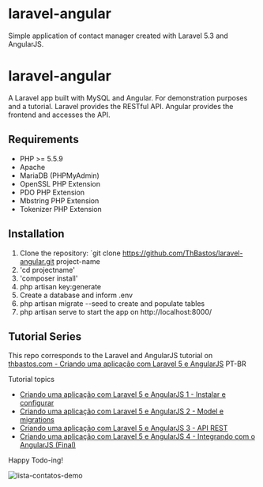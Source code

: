 # laravel-angular
Simple application of contact manager created with Laravel 5.3 and AngularJS.


# laravel-angular
A Laravel app built with MySQL and Angular. For demonstration purposes and a tutorial.
Laravel provides the RESTful API. Angular provides the frontend and accesses the API.

## Requirements

- PHP >= 5.5.9
- Apache
- MariaDB (PHPMyAdmin)
- OpenSSL PHP Extension
- PDO PHP Extension
- Mbstring PHP Extension
- Tokenizer PHP Extension


## Installation

1. Clone the repository: `git clone https://github.com/ThBastos/laravel-angular.git project-name
2. 'cd projectname'
3. 'composer install'
4. php artisan key:generate
5. Create a database and inform .env
6. php artisan migrate --seed to create and populate tables
7. php artisan serve to start the app on http://localhost:8000/

## Tutorial Series

This repo corresponds to the Laravel and AngularJS tutorial on [thbastos.com - Criando uma aplicação com Laravel 5 e AngularJS](http://thbastos.com/blog/criando-uma-aplicacao-com-laravel-5-e-angularjs-1-instalar-e-configurar) PT-BR

Tutorial topics
- [Criando uma aplicação com Laravel 5 e AngularJS 1 - Instalar e configurar](http://thbastos.com/blog/criando-uma-aplicacao-com-laravel-5-e-angularjs-1-instalar-e-configurar)
- [Criando uma aplicação com Laravel 5 e AngularJS 2 - Model e migrations](http://thbastos.com/blog/criando-uma-aplicacao-com-laravel-5-e-angularjs-2-model-e-migrations)
- [Criando uma aplicação com Laravel 5 e AngularJS 3 - API REST](http://thbastos.com/blog/criando-uma-aplicacao-com-laravel-5-e-angularjs-3-api-rest)
- [Criando uma aplicação com Laravel 5 e AngularJS 4 - Integrando com o AngularJS (Final)](http://thbastos.com/blog/criando-uma-aplicacao-com-laravel-5-e-angularjs-4-integrando-com-o-angularjs-final)

Happy Todo-ing!

![lista-contatos-demo](http://thbastos.com/sites/default/files/aplicacao-laravel-5-angularjs-demo.jpg)
